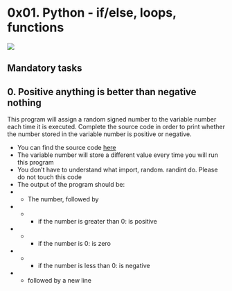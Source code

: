 # 0x01. Python - if/else, loops, functions

<img src="https://s3.amazonaws.com/intranet-projects-files/holbertonschool-higher-level_programming+/233/code.png">

## Mandatory tasks
## 0. Positive anything is better than negative nothing

This program will assign a random signed number to the variable number each time it is executed. Complete the source code in order to print whether the number stored in the variable number is positive or negative.

* You can find the source code <a href="https://alx-intranet.hbtn.io/rltoken/rkvoXPA-lS3TAaemM9sChg">here</a>
* The variable number will store a different value every time you will run this program
* You don’t have to understand what import, random. randint do. Please do not touch this code
* The output of the program should be:
* * The number, followed by
* * * if the number is greater than 0: is positive
* * * if the number is 0: is zero
* * * if the number is less than 0: is negative
* * followed by a new line